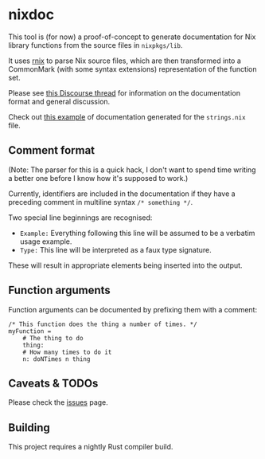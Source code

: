 nixdoc
======

This tool is (for now) a proof-of-concept to generate documentation
for Nix library functions from the source files in `nixpkgs/lib`.

It uses [rnix][] to parse Nix source files, which are then transformed
into a CommonMark (with some syntax extensions) representation of the
function set.

Please see [this Discourse thread][] for information on the
documentation format and general discussion.

Check out [this example][] of documentation generated for the
`strings.nix` file.

## Comment format

(Note: The parser for this is a quick hack, I don't want to spend time
writing a better one before I know how it's supposed to work.)

Currently, identifiers are included in the documentation if they have
a preceding comment in multiline syntax `/* something */`.

Two special line beginnings are recognised:

* `Example:` Everything following this line will be assumed to be a
  verbatim usage example.
* `Type:` This line will be interpreted as a faux type signature.

These will result in appropriate elements being inserted into the
output.

## Function arguments

Function arguments can be documented by prefixing them with a comment:

```
/* This function does the thing a number of times. */
myFunction =
    # The thing to do
    thing:
    # How many times to do it
    n: doNTimes n thing
```

## Caveats & TODOs

Please check the [issues][] page.

## Building

This project requires a nightly Rust compiler build.

[rnix]: https://gitlab.com/jD91mZM2/rnix
[this Discourse thread]: https://discourse.nixos.org/t/nixpkgs-library-function-documentation-doc-tests/1156
[this example]: https://storage.googleapis.com/files.tazj.in/nixdoc/manual.html#sec-functions-library-strings
[issues]: https://github.com/nix-community/nixdoc/issues
